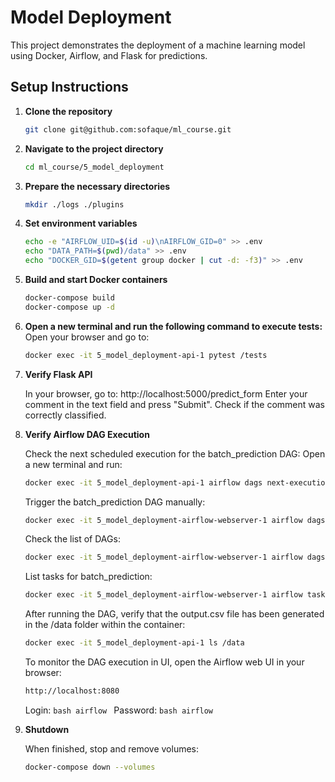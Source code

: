 # Model Deployment

This project demonstrates the deployment of a machine learning model using Docker, Airflow, and Flask for predictions.

## Setup Instructions

1. **Clone the repository**
   ```bash
   git clone git@github.com:sofaque/ml_course.git

2. **Navigate to the project directory**
   ```bash
   cd ml_course/5_model_deployment

3. **Prepare the necessary directories**
   ```bash
   mkdir ./logs ./plugins

4. **Set environment variables**
   ```bash
   echo -e "AIRFLOW_UID=$(id -u)\nAIRFLOW_GID=0" >> .env
   echo "DATA_PATH=$(pwd)/data" >> .env
   echo "DOCKER_GID=$(getent group docker | cut -d: -f3)" >> .env

5. **Build and start Docker containers**
   ```bash
   docker-compose build
   docker-compose up -d

6. **Open a new terminal and run the following command to execute tests:**
   Open your browser and go to:
   ```bash
   docker exec -it 5_model_deployment-api-1 pytest /tests

8. **Verify Flask API**
   
   In your browser, go to:
   http://localhost:5000/predict_form
   Enter your comment in the text field and press "Submit". 
   Check if the comment was correctly classified.

9. **Verify Airflow DAG Execution**

    Check the next scheduled execution for the batch_prediction DAG:
    Open a new terminal and run:
    ```bash
    docker exec -it 5_model_deployment-api-1 airflow dags next-execution batch_prediction
    ```
    Trigger the batch_prediction DAG manually:
    ```bash
    docker exec -it 5_model_deployment-airflow-webserver-1 airflow dags trigger batch_prediction
    ```

    Check the list of DAGs:
    ```bash
    docker exec -it 5_model_deployment-airflow-webserver-1 airflow dags list
    ```

    List tasks for batch_prediction:
    ```bash
    docker exec -it 5_model_deployment-airflow-webserver-1 airflow tasks list batch_prediction
    ```

    After running the DAG, verify that the output.csv file has been generated in the /data folder within the container:
    ```bash
    docker exec -it 5_model_deployment-api-1 ls /data
    ```


    To monitor the DAG execution in UI, open the Airflow web UI in your browser:
    ```bash
    http://localhost:8080
    ```
    Login:
        ```bash
        airflow
        ```
    Password:
        ```bash
        airflow
        ```
        
10. **Shutdown**

    When finished, stop and remove volumes:
    ```bash
    docker-compose down --volumes

